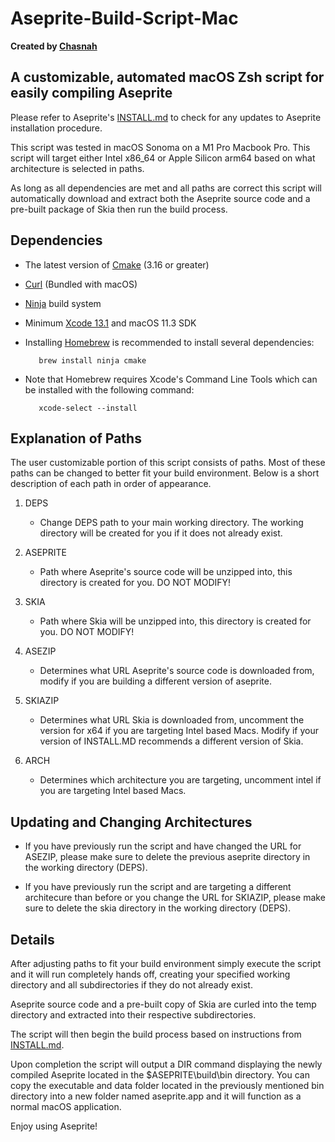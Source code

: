 # Aseprite-Build-Script-Mac

**Created by [Chasnah](https://chasnah7.github.io/)**

## A customizable, automated macOS Zsh script for easily compiling Aseprite

Please refer to Aseprite's [INSTALL.md](https://github.com/aseprite/aseprite/blob/845ff177880822f33939cfbe58ca5bebaf4efbea/INSTALL.md) to check for any updates to Aseprite installation procedure.

This script was tested in macOS Sonoma on a M1 Pro Macbook Pro. This script will target either Intel x86_64 or Apple Silicon arm64 based on what architecture is selected in paths.

As long as all dependencies are met and all paths are correct this script will automatically download and extract
both the Aseprite source code and a pre-built package of Skia then run the build process.

## Dependencies

* The latest version of [Cmake](https://cmake.org) (3.16 or greater)
* [Curl](https://curl.se/) (Bundled with macOS)
* [Ninja](https://ninja-build.org/) build system
* Minimum [Xcode 13.1](https://apps.apple.com/us/app/xcode/id497799835?mt=12) and macOS 11.3 SDK
* Installing [Homebrew](<https://homebrew.sh/>) is recommended to install several dependencies:

         brew install ninja cmake

* Note that Homebrew requires Xcode's Command Line Tools which can be installed with the following command:

         xcode-select --install

## Explanation of Paths

The user customizable portion of this script consists of paths. Most of these paths can be changed to better fit your build environment. Below is a short description of each path in order of appearance.

1. DEPS

    * Change DEPS path to your main working directory. The working directory will be created for you if it does not already exist.

2. ASEPRITE

    * Path where Aseprite's source code will be unzipped into, this directory is created for you. DO NOT MODIFY!

3. SKIA

    * Path where Skia will be unzipped into, this directory is created for you. DO NOT MODIFY!

4. ASEZIP

    * Determines what URL Aseprite's source code is downloaded from, modify if you are building a different version of aseprite.

5. SKIAZIP

    * Determines what URL Skia is downloaded from, uncomment the version for x64 if you are targeting Intel based Macs. Modify if your version of INSTALL.MD recommends a different version of Skia.

6. ARCH

    * Determines which architecture you are targeting, uncomment intel if you are targeting Intel based Macs.

## Updating and Changing Architectures

* If you have previously run the script and have changed the URL for ASEZIP, please make sure to delete the previous aseprite directory in the working directory (DEPS).

* If you have previously run the script and are targeting a different architecure than before or you change the URL for SKIAZIP, please make sure to delete the skia directory in the working directory (DEPS).

## Details

After adjusting paths to fit your build environment simply execute the script and it will run completely hands off, creating your specified working directory and all subdirectories if they do not already exist.

Aseprite source code and a pre-built copy of Skia are curled into the temp directory and extracted into their respective subdirectories.

The script will then begin the build process based on instructions from [INSTALL.md](https://github.com/aseprite/aseprite/blob/main/INSTALL.md).

Upon completion the script will output a DIR command displaying the newly compiled Aseprite located in the
$ASEPRITE\build\bin directory. You can copy the executable and data folder located in the previously mentioned bin directory into a new folder named aseprite.app and it will function as a normal macOS application.

Enjoy using Aseprite!
